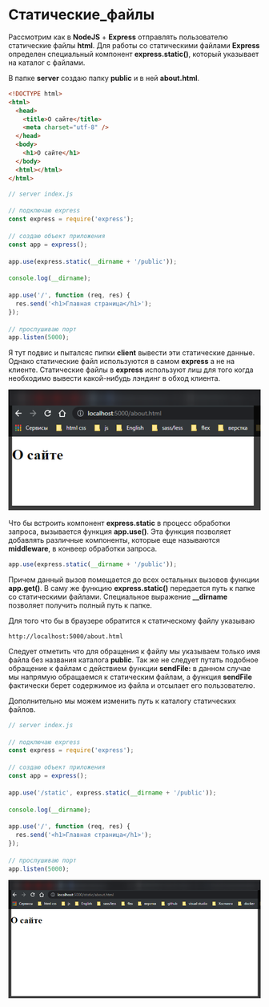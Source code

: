 # Статические_файлы

Рассмотрим как в **NodeJS** + **Express** отправлять пользователю статические файлы **html**. Для работы со статическими файлами **Express** определен специальный компонент **express.static()**, который указывает на каталог с файлами.

В папке **server** создаю папку **public** и в ней **about.html**.

```html
<!DOCTYPE html>
<html>
  <head>
    <title>О сайте</title>
    <meta charset="utf-8" />
  </head>
  <body>
    <h1>О сайте</h1>
  </body>
  <html></html>
</html>
```

```js
// server index.js

// подключаю express
const express = require('express');

// создаю объект приложения
const app = express();

app.use(express.static(__dirname + '/public'));

console.log(__dirname);

app.use('/', function (req, res) {
  res.send('<h1>Главная страница</h1>');
});

// прослушиваю порт
app.listen(5000);
```

Я тут подвис и пыталсяс пипки **client** вывести эти статические данные. Однако статические файл используются в самом **express** а не на клиенте. Статические файлы в **express** используют лиш для того когда необходимо вывести какой-нибудь лэндинг в обход клиента.

![](img/001.png)

Что бы встроить компонент **express.static** в процесс обработки запроса, вызывается функция **app.use()**. Эта функция позволяет добавлять различные компоненты, которые еще называются **middleware**, в конвеер обработки запроса.

```js
app.use(express.static(__dirname + '/public'));
```

Причем данный вызов помещается до всех остальных вызовов функции **app.get()**. В саму же функцию **express.static()** передается путь к папке со статическими файлами. Специальное выражение **\_\_dirname** позволяет получить полный путь к папке.

Для того что бы в браузере обратится к статическому файлу указываю

```
http://localhost:5000/about.html
```

Следует отметить что для обращения к файлу мы указываем только имя файла без названия каталога **public**. Так же не следует путать подобное обращение к файлам с действием функции **sendFile:** в данном случае мы напрямую обращаемся к статическим файлам, а функция **sendFile** фактически берет содержимое из файла и отсылает его пользователю.

Дополнительно мы можем изменить путь к каталогу статических файлов.

```js
// server index.js

// подключаю express
const express = require('express');

// создаю объект приложения
const app = express();

app.use('/static', express.static(__dirname + '/public'));

console.log(__dirname);

app.use('/', function (req, res) {
  res.send('<h1>Главная страница</h1>');
});

// прослушиваю порт
app.listen(5000);
```

![](img/002.png)
